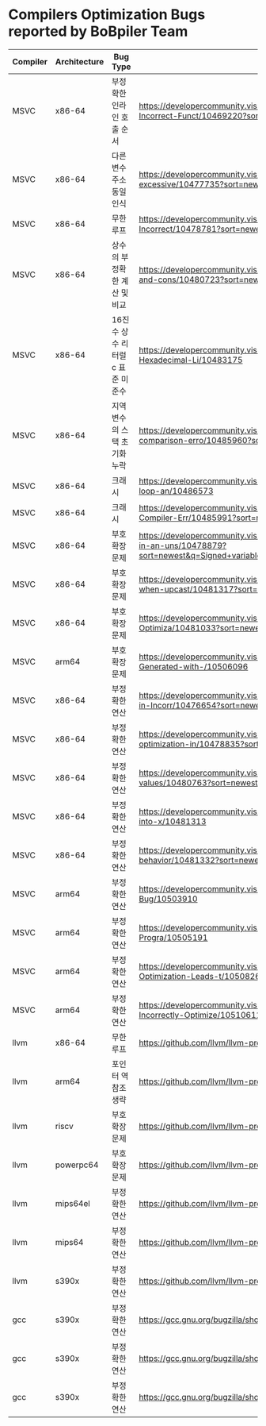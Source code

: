 # Compilers Optimization Bugs reported by BoBpiler Team


| Compiler | Architecture | Bug Type | Link |
| -------- | ------------ | -------- | ---- |
| MSVC | x86-64 | 부정확한 인라인 호출 순서 | https://developercommunity.visualstudio.com/t/O1-Optimization-Leads-to-Incorrect-Funct/10469220?sort=newest |
| MSVC | x86-64 | 다른 변수 주소 동일 인식 | https://developercommunity.visualstudio.com/t/Memory-reference-error-due-to-excessive/10477735?sort=newest&page=1 |
| MSVC | x86-64 | 무한 루프 | https://developercommunity.visualstudio.com/t/Optimization-Levels-O1-O2-Ox-Incorrect/10478781?sort=newest |
| MSVC | x86-64 | 상수의 부정확한 계산 및 비교 | https://developercommunity.visualstudio.com/t/Incorrectly-compiled-comparison-and-cons/10480723?sort=newest |
| MSVC | x86-64 | 16진수 상수 리터럴 c 표준 미준수 | https://developercommunity.visualstudio.com/t/cl-Compiler-Misinterprets-Hexadecimal-Li/10483175 |
| MSVC | x86-64 | 지역 변수의 스택 초기화 누락 | https://developercommunity.visualstudio.com/t/Function-pointer-address-comparison-erro/10485960?sort=newest |
| MSVC | x86-64 | 크래시 | https://developercommunity.visualstudio.com/t/Internal-Compiler-Error-with-for-loop-an/10486573 |
| MSVC | x86-64 | 크래시 | https://developercommunity.visualstudio.com/t/fatal-error-C1001:-Internal-Compiler-Err/10485991?sort=newest |
| MSVC | x86-64 | 부호 확장 문제 | https://developercommunity.visualstudio.com/t/Signed-variable-value-extended-in-an-uns/10478879?sort=newest&q=Signed+variable+value+extended+in+an+unsigned+manner&page=3 |
| MSVC | x86-64 | 부호 확장 문제 | https://developercommunity.visualstudio.com/t/Incorrect-unsigned-extension-when-upcast/10481317?sort=newest |
| MSVC | x86-64 | 부호 확장 문제 | https://developercommunity.visualstudio.com/t/Impact-of-printf-on-CL-Compiler-Optimiza/10481033?sort=newest |
| MSVC | arm64 | 부호 확장 문제 | https://developercommunity.visualstudio.com/t/Incorrect-Assembly-Code-Generated-with-/10506096 |
| MSVC | x86-64 | 부정확한 연산 | https://developercommunity.visualstudio.com/t/O2-and-Ox-Optimizations-Result-in-Incorr/10476654?sort=newest |
| MSVC | x86-64 | 부정확한 연산 | https://developercommunity.visualstudio.com/t/Integer-overflow-due-to-optimization-in/10478835?sort=newest |
| MSVC | x86-64 | 부정확한 연산 | https://developercommunity.visualstudio.com/t/Comparison-of-incorrect-register-values/10480763?sort=newest |
| MSVC | x86-64 | 부정확한 연산 | https://developercommunity.visualstudio.com/t/It-optimizes-the-and-operation-into-x/10481313 |
| MSVC | x86-64 | 부정확한 연산 | https://developercommunity.visualstudio.com/t/Compiler-bug-causing-unknown-behavior/10481332?sort=newest |
| MSVC | arm64 | 부정확한 연산 | https://developercommunity.visualstudio.com/t/C-ARM64-Optimization-Bug/10503910 |
| MSVC | arm64 | 부정확한 연산 | https://developercommunity.visualstudio.com/t/Inconsistent-Outputs-in-ARM64-C-Progra/10505191 |
| MSVC | arm64 | 부정확한 연산 | https://developercommunity.visualstudio.com/t/ARM64-MSVC-Compiler-Optimization-Leads-t/10508262 |
| MSVC | arm64 | 부정확한 연산 | https://developercommunity.visualstudio.com/t/MSVC-ARM64-Compiler-Incorrectly-Optimize/10510611 |
| llvm | x86-64 | 무한 루프 | https://github.com/llvm/llvm-project/issues/66307 |
| llvm | arm64 | 포인터 역참조 생략 | https://github.com/llvm/llvm-project/issues/69294 |
| llvm | riscv | 부호 확장 문제 | https://github.com/llvm/llvm-project/issues/68855 |
| llvm | powerpc64 | 부호 확장 문제 | https://github.com/llvm/llvm-project/issues/71030 |
| llvm | mips64el | 부정확한 연산 | https://github.com/llvm/llvm-project/issues/69328 |
| llvm | mips64 | 부정확한 연산 | https://github.com/llvm/llvm-project/issues/70495 |
| llvm | s390x | 부정확한 연산 | https://github.com/llvm/llvm-project/issues/72018 |
| gcc | s390x | 부정확한 연산 | https://gcc.gnu.org/bugzilla/show_bug.cgi?id=112112 |
| gcc | s390x | 부정확한 연산 | https://gcc.gnu.org/bugzilla/show_bug.cgi?id=112274 |
| gcc | s390x | 부정확한 연산 | https://gcc.gnu.org/bugzilla/show_bug.cgi?id=112329 |